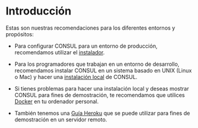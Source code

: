 # Introducción

Estas son nuestras recomendaciones para los diferentes entornos y propósitos:

- Para configurar CONSUL para un entorno de producción, recomendamos utilizar el [instalador](https://github.com/consul/installer).

- Para los programadores que trabajan en un entorno de desarrollo, recomendamos instalar CONSUL en un sistema basado en UNIX (Linux o Mac) y hacer una [instalación local](local_installation.md) de CONSUL.

- Si tienes problemas para hacer una instalación local y deseas mostrar CONSUL para fines de demostración, te recomendamos que utilices [Docker](docker.md) en tu ordenador personal.

- También tenemos una [Guía Heroku](deploying-on-heroku.md) que se puede utilizar para fines de demostración en un servidor remoto.
